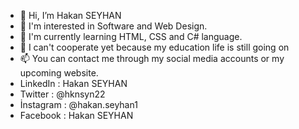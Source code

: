 - 👋 Hi, I’m Hakan SEYHAN
- 👀 I'm interested in Software and Web Design.
- 🌱 I'm currently learning HTML, CSS and C# language.
- 💞️ I can't cooperate yet because my education life is still going on
- 📫 You can contact me through my social media accounts or my upcoming website.
-  LinkedIn : Hakan SEYHAN
- Twitter : @hknsyn22
- İnstagram : @hakan.seyhan1
- Facebook : Hakan SEYHAN


<!---
hakanseyhan/hakanseyhan is a ✨ special ✨ repository because its `README.md` (this file) appears on your GitHub profile.
You can click the Preview link to take a look at your changes.
--->
